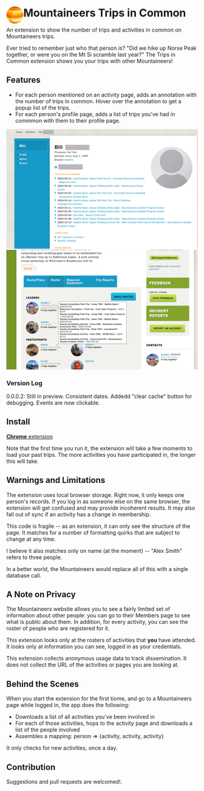 # <img src="public/icons/icon_48.png" width="45" align="left"> Mountaineers Trips in Common

An extension to show the number of trips and activities in common on Mountaineers trips.

Ever tried to remember just who that person is? "Did we hike up Norse Peak together, or were you on the Mt Si scramble last year?" The Trips in Common extension shows you your trips with other Mountaineers!

## Features

- For each person mentioned on an activity page, adds an annotation with the number of trips in common. Hover over the annotation to get a popup list of the trips.
- For each person's profile page, adds a list of trips you've had in commmon with them to their profile page.

![People Page](readme-img/peoplepage.png)
![Acitvity Page](readme-img/activity.png)

### Version Log

0.0.0.2: Still in preview. Consistent dates. Addedd "clear cache" button for debugging. Events are now clickable.

## Install

[**Chrome** extension](https://chromewebstore.google.com/detail/mountaineer-trips-in-comm/naccnbaphpghakhhnppgiibdkipmhhgf?pli=1&fbclid=IwAR2Lpf07nSy4ZJNjKPNlWjUez-zMT8-5ihqwv0dHD_WjTl8n4QSrDbjzRvA)

Note that the first time you run it, the extension will take a few moments to load your past trips. The more activities you have participated in, the longer this will take.

## Warnings and Limitations

The extension uses local browser storage. Right now, it only keeps one person's records. If you log in as someone else on the same browser, the extension will get confused and may provide incoherent results. It may also fall out of sync if an activity has a change in membership.

This code is fragile -- as an extension, it can only see the structure of the page. It matches for a number of formatting quirks that are subject to change at any time.

I believe it also matches only on name (at the moment) -- "Alex Smith" refers to three people.

In a better world, the Mountaineers would replace all of this with a single database call.

## A Note on Privacy

The Mountaineers website allows you to see a fairly limited set of information about other people: you can go to their Members page to see what is public about them. In addition, for every activity, you can see the roster of people who are registered for it.

This extension looks only at the rosters of activities that **you** have attended. It looks only at information you can see, logged in as your credentials.

This extension collects anonymous usage data to track dissemination. It does not collect the URL of the activities or pages you are looking at.

## Behind the Scenes

When you start the extension for the first tiome, and go to a Mountaineers page while logged in, the app does the following:

- Downloads a list of all activities you've been involved in
- For each of those activities, hops to the activity page and downloads a list of the people involved
- Assembles a mapping: person => {activity, activity, activity}

It only checks for new activities, once a day.

## Contribution

Suggestions and pull requests are welcomed!.
